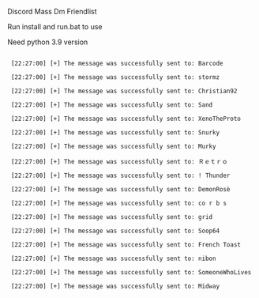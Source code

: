 Discord Mass Dm Friendlist

Run install and run.bat to use

Need python 3.9 version


<code>
 [22:27:00] [+] The message was successfully sent to: Barcode <br>
 [22:27:00] [+] The message was successfully sent to: stormz <br>
 [22:27:00] [+] The message was successfully sent to: Christian92 <br>
 [22:27:00] [+] The message was successfully sent to: Sand <br>
 [22:27:00] [+] The message was successfully sent to: XenoTheProto <br>
 [22:27:00] [+] The message was successfully sent to: Snurky <br>
 [22:27:00] [+] The message was successfully sent to: Murky <br>
 [22:27:00] [+] The message was successfully sent to: Ｒｅｔｒｏ <br>
 [22:27:00] [+] The message was successfully sent to: ! Thunder <br>
 [22:27:00] [+] The message was successfully sent to: DemonRosè <br>
 [22:27:00] [+] The message was successfully sent to: co r b s <br>
 [22:27:00] [+] The message was successfully sent to: grid <br>
 [22:27:00] [+] The message was successfully sent to: Soop64 <br>
 [22:27:00] [+] The message was successfully sent to: French Toast <br>
 [22:27:00] [+] The message was successfully sent to: nibon <br>
 [22:27:00] [+] The message was successfully sent to: SomeoneWhoLives <br>
 [22:27:00] [+] The message was successfully sent to: Midway <br>
</code>
